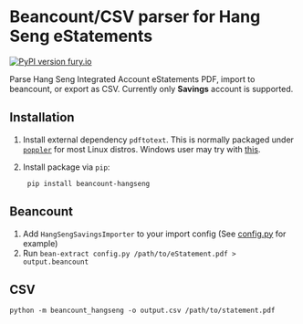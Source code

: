 # Beancount/CSV parser for Hang Seng eStatements

[![PyPI version fury.io](https://badge.fury.io/py/beancount-hangseng.svg)](https://pypi.python.org/pypi/beancount-hangseng/)

Parse Hang Seng Integrated Account eStatements PDF, import to beancount, or
export as CSV. Currently only **Savings** account is supported.

## Installation

1. Install external dependency `pdftotext`. This is normally packaged under
   [`poppler`](https://poppler.freedesktop.org/) for most Linux distros. Windows
   user may try with
   [this](https://github.com/jalan/pdftotext/issues/16#issuecomment-399963100).

2. Install package via `pip`:

        pip install beancount-hangseng

## Beancount

1.  Add `HangSengSavingsImporter` to your import config (See
    [config.py](https://github.com/yiufung/beancount-hangseng/blob/master/config.py)
    for example)
2.  Run `bean-extract config.py /path/to/eStatement.pdf > output.beancount`

## CSV

    python -m beancount_hangseng -o output.csv /path/to/statement.pdf
